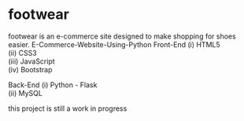 # footwear
footwear is an e-commerce site designed to make shopping for shoes easier.
E-Commerce-Website-Using-Python
Front-End
  (i) HTML5 <br>
  (ii) CSS3 <br>
  (iii) JavaScript <br>
  (iv) Bootstrap <br>

 Back-End
  (i) Python - Flask <br>
  (ii) MySQL
 
 this project is still a work in progress


